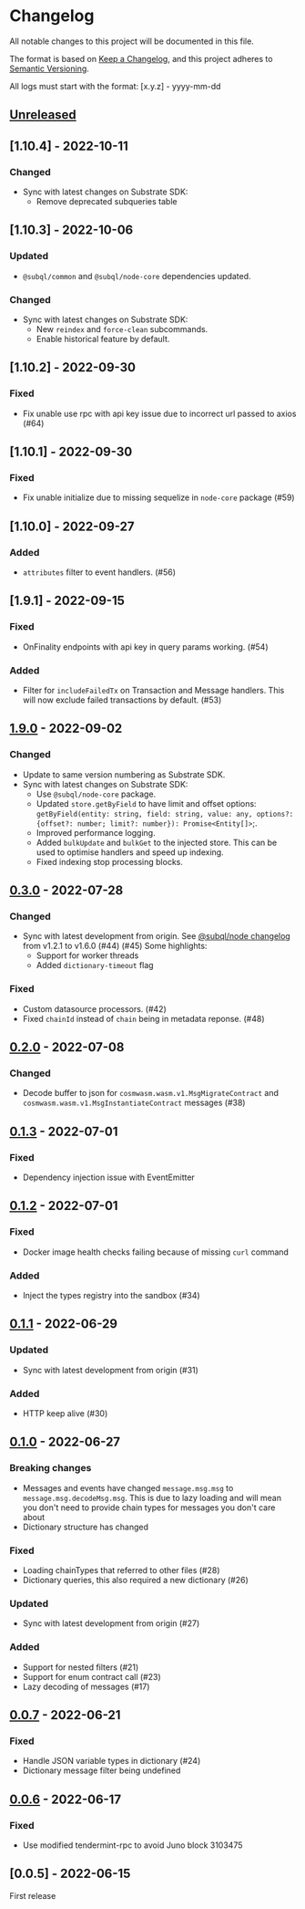 # Changelog
All notable changes to this project will be documented in this file.

The format is based on [Keep a Changelog](https://keepachangelog.com/en/1.0.0/),
and this project adheres to [Semantic Versioning](https://semver.org/spec/v2.0.0.html).

All logs must start with the format: [x.y.z] - yyyy-mm-dd

## [Unreleased]

## [1.10.4] - 2022-10-11
### Changed
- Sync with latest changes on Substrate SDK:
  - Remove deprecated subqueries table

## [1.10.3] - 2022-10-06
### Updated
- `@subql/common` and `@subql/node-core` dependencies updated.

### Changed
- Sync with latest changes on Substrate SDK:
  - New `reindex` and `force-clean` subcommands.
  - Enable historical feature by default.

## [1.10.2] - 2022-09-30
### Fixed
- Fix unable use rpc with api key issue due to incorrect url passed to axios (#64)

## [1.10.1] - 2022-09-30
### Fixed
- Fix unable initialize due to missing sequelize in `node-core` package (#59)

## [1.10.0] - 2022-09-27
### Added
- `attributes` filter to event handlers. (#56)

## [1.9.1] - 2022-09-15

### Fixed
- OnFinality endpoints with api key in query params working. (#54)

### Added
- Filter for `includeFailedTx` on Transaction and Message handlers. This will now exclude failed transactions by default. (#53)

## [1.9.0] - 2022-09-02

### Changed
- Update to same version numbering as Substrate SDK.
- Sync with latest changes on Substrate SDK:
  - Use `@subql/node-core` package.
  - Updated `store.getByField` to have limit and offset options: `getByField(entity: string, field: string, value: any, options?: {offset?: number; limit?: number}): Promise<Entity[]>`;.
  - Improved performance logging.
  - Added `bulkUpdate` and `bulkGet` to the injected store. This can be used to optimise handlers and speed up indexing.
  - Fixed indexing stop processing blocks.

## [0.3.0] - 2022-07-28
### Changed
- Sync with latest development from origin. See [@subql/node changelog](https://github.com/subquery/subql/blob/main/packages/node/CHANGELOG.md) from v1.2.1 to v1.6.0 (#44) (#45)
  Some highlights:
  - Support for worker threads
  - Added `dictionary-timeout` flag

### Fixed
- Custom datasource processors. (#42)
- Fixed `chainId` instead of `chain` being in metadata reponse. (#48)

## [0.2.0] - 2022-07-08

### Changed

- Decode buffer to json for `cosmwasm.wasm.v1.MsgMigrateContract` and `cosmwasm.wasm.v1.MsgInstantiateContract` messages (#38)

## [0.1.3] - 2022-07-01

### Fixed
- Dependency injection issue with EventEmitter

## [0.1.2] - 2022-07-01
### Fixed
- Docker image health checks failing because of missing `curl` command

### Added
- Inject the types registry into the sandbox (#34)

## [0.1.1] - 2022-06-29

### Updated
- Sync with latest development from origin (#31)

### Added
- HTTP keep alive (#30)

## [0.1.0] - 2022-06-27

### Breaking changes
- Messages and events have changed `message.msg.msg` to `message.msg.decodeMsg.msg`. This is due to lazy loading and will mean you don't need to provide chain types for messages you don't care about
- Dictionary structure has changed

### Fixed
- Loading chainTypes that referred to other files (#28)
- Dictionary queries, this also required a new dictionary (#26)

### Updated
- Sync with latest development from origin (#27)

### Added
- Support for nested filters (#21)
- Support for enum contract call (#23)
- Lazy decoding of messages (#17)

## [0.0.7] - 2022-06-21
### Fixed
- Handle JSON variable types in dictionary (#24)
- Dictionary message filter being undefined

## [0.0.6] - 2022-06-17
### Fixed
- Use modified tendermint-rpc to avoid Juno block 3103475

## [0.0.5] - 2022-06-15
First release

[Unreleased]: https://github.com/subquery/subql-cosmos/compare/node/1.9.0...HEAD
[1.9.0]: https://github.com/subquery/subql-cosmos/compare/node/0.3.0...node/1.9.0
[0.3.0]: https://github.com/subquery/subql-cosmos/compare/node/0.2.0...node/0.3.0
[0.2.0]: https://github.com/subquery/subql-cosmos/compare/node/0.1.3...node/0.2.0
[0.1.3]: https://github.com/subquery/subql-cosmos/compare/node/0.1.2...node/0.1.3
[0.1.2]: https://github.com/subquery/subql-cosmos/compare/node/0.1.1...node/0.1.2
[0.1.1]: https://github.com/subquery/subql-cosmos/compare/node/0.1.0...node/0.1.1
[0.1.0]: https://github.com/subquery/subql-cosmos/compare/node/0.0.7...node/0.1.0
[0.0.7]: https://github.com/subquery/subql-cosmos/compare/node/0.0.6...node/0.0.7
[0.0.6]: https://github.com/subquery/subql-cosmos/compare/node/0.0.5...node/0.0.6

